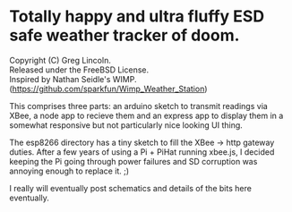 # Totally happy and ultra fluffy ESD safe weather tracker of doom.
Copyright (C) Greg Lincoln.  
Released under the FreeBSD License.  
Inspired by Nathan Seidle's WIMP. (https://github.com/sparkfun/Wimp_Weather_Station)

This comprises three parts: an arduino sketch to transmit readings via XBee, a node app to recieve them and an 
express app to display them in a somewhat responsive but not particularly nice looking UI thing.

The esp8266 directory has a tiny sketch to fill the XBee -> http gateway duties. After a few years of using a Pi + PiHat running xbee.js, I decided keeping the Pi going through power failures and SD corruption was annoying enough to replace it. ;)

I really will eventually post schematics and details of the bits here eventually.

